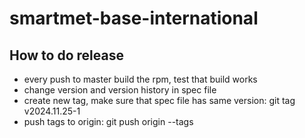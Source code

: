 # smartmet-base-international

## How to do release
- every push to master build the rpm, test that build works
- change version and version history in spec file
- create new tag, make sure that spec file has same version: git tag v2024.11.25-1
- push tags to origin: git push origin --tags